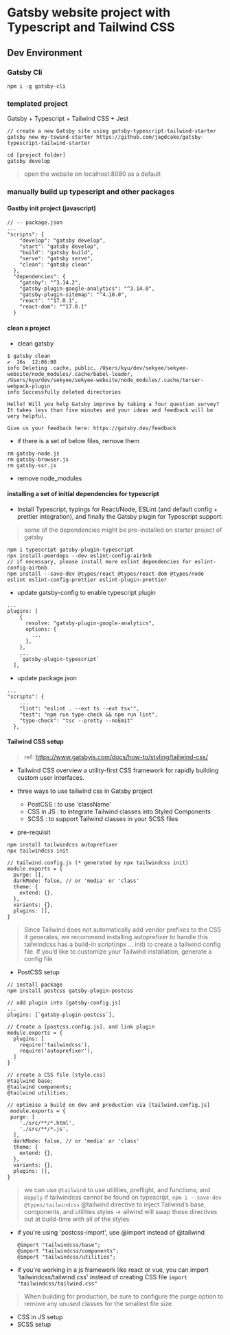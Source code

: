 # Gatsby website project with Typescript and Tailwind CSS

## Dev Environment

### Gatsby Cli
```
npm i -g gatsby-cli
```

### templated project
Gatsby + Typescript + Tailwind CSS + Jest
```
// create a new Gatsby site using gatsby-typescript-tailwind-starter
gatsby new my-tswind-starter https://github.com/jagdcake/gatsby-typescript-tailwind-starter

cd [project folder]
gatsby develop
```
> open the website on localhost:8080 as a default

### manually build up typescript and other packages
#### Gastby init project (javascript)
```
// -- package.json
...
"scripts": {
    "develop": "gatsby develop",
    "start": "gatsby develop",
    "build": "gatsby build",
    "serve": "gatsby serve",
    "clean": "gatsby clean"
  },
  "dependencies": {
    "gatsby": "^3.14.2",
    "gatsby-plugin-google-analytics": "^3.14.0",
    "gatsby-plugin-sitemap": "^4.10.0",
    "react": "^17.0.1",
    "react-dom": "^17.0.1"
  }
```

#### clean a project
- clean gatsby
```
$ gatsby clean                                                                              ✔  16s  12:06:08 
info Deleting .cache, public, /Users/kyu/dev/sekyee/sekyee-website/node_modules/.cache/babel-loader,
/Users/kyu/dev/sekyee/sekyee-website/node_modules/.cache/terser-webpack-plugin
info Successfully deleted directories

Hello! Will you help Gatsby improve by taking a four question survey?
It takes less than five minutes and your ideas and feedback will be very helpful.

Give us your feedback here: https://gatsby.dev/feedback
```

- if there is a set of below files, remove them
```
rm gatsby-node.js
rm gatsby-browser.js
rm gatsby-ssr.js
```

- remove node_modules

#### installing a set of initial dependencies for typescript
- Install Typescript, typings for React/Node, ESLint (and default config + prettier integration), and finally the Gatsby plugin for Typescript support:
> some of the dependencies might be pre-installed on starter project of gatsby
```
npm i typescript gatsby-plugin-typescript
npx install-peerdeps --dev eslint-config-airbnb
// if necessary, please install more eslint dependencies for eslint-config-airbnb
npm install --save-dev @types/react @types/react-dom @types/node eslint eslint-config-prettier eslint-plugin-prettier
```

- update gatsby-config to enable typescript plugin
```
...
plugins: [
    {
      resolve: "gatsby-plugin-google-analytics",
      options: {
        ...
      },
    },
    ...
    `gatsby-plugin-typescript`
  ],
```

- update package.json
```
...
"scripts": {
    ...
    "lint": "eslint . --ext ts --ext tsx'",
    "test": "npm run type-check && npm run lint",
    "type-check": "tsc --pretty --noEmit"
  },
```

#### Tailwind CSS setup
> ref: https://www.gatsbyjs.com/docs/how-to/styling/tailwind-css/

- Tailwind CSS overview
a utility-first CSS framework for rapidly building custom user interfaces.

- three ways to use tailwind css in Gatsby project
  - PostCSS : to use 'className'
  - CSS in JS : to integrate Tailwind classes into Styled Components
  - SCSS : to support Tailwind classes in your SCSS files

- pre-requisit
```
npm install tailwindcss autoprefixer
npx tailwindcss init

// tailwind.config.js (* generated by npx tailwindcss init)
module.exports = {
  purge: [],
  darkMode: false, // or 'media' or 'class'
  theme: {
    extend: {},
  },
  variants: {},
  plugins: [],
}
```
> Since Tailwind does not automatically add vendor prefixes to the CSS it generates, we recommend installing autoprefixer to handle this
> tailwindcss has a build-in script(npx ... init) to create a tailwind config file.
> If you’d like to customize your Tailwind installation, generate a config file

- PostCSS setup
```
// install package
npm install postcss gatsby-plugin-postcss

// add plugin into [gatsby-config.js]
...
plugins: [`gatsby-plugin-postcss`],

// Create a [postcss.config.js], and link plugin
module.exports = {
  plugins: [
    require('tailwindcss'),
    require('autoprefixer'),
  ]
}

// create a CSS file [style.css]
@tailwind base;
@tailwind components;
@tailwind utilities;

// optimise a build on dev and production via [tailwind.config.js]
 module.exports = {
 purge: [
    './src/**/*.html',
    './src/**/*.js',
  ],
  darkMode: false, // or 'media' or 'class'
  theme: {
    extend: {},
  },
  variants: {},
  plugins: [],
}

```
> we can use ```@tailwind``` to use utilities, preflight, and functions; and ```@apply```
> if tailwindcss cannot be found on typescript, ```npm i --save-dev @types/tailwindcss```
> @tailwind directive to inject Tailwind’s base, components, and utilities styles -> ailwind will swap these directives out at build-time with all of the styles
  - if you're using 'postcss-import', use @import instead of @tailwind 
    ```
    @import "tailwindcss/base";
    @import "tailwindcss/components";
    @import "tailwindcss/utilities";
    ```
  - if you're working in a js framework like react or vue, you can import 'tailwindcss/tailwind.css' instead of creating CSS file ```import "tailwindcss/tailwind.css"```
> When building for production, be sure to configure the purge option to remove any unused classes for the smallest file size

- CSS in JS setup
- SCSS setup
